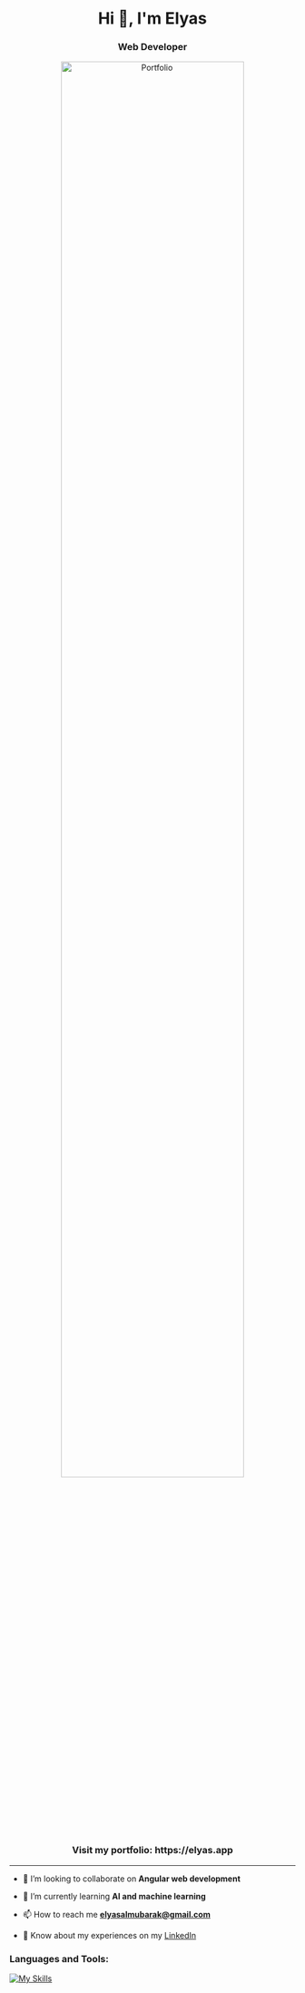 <h1 align="center">Hi 👋, I'm Elyas</h1>
<h3 align="center">Web Developer</h3>
<div align="center">
 <img src="https://github.com/Elyas1422/elyas1422/assets/79568124/f18eddc0-dad2-43b3-8f25-fbd85c97f37b" alt="Portfolio" width="80%"/>  
</div>

<h3 align="center"><strong>Visit my portfolio: </strong> <a href="https://elyas.app"></a>https://elyas.app</h3>

------------------

- 🤝 I’m looking to collaborate on **Angular web development**

- 🌱 I’m currently learning **AI and machine learning**

- 📫 How to reach me **elyasalmubarak@gmail.com**

- 📄 Know about my experiences on my <a href="https://www.linkedin.com/in/elyas-almubarak/](https://www.linkedin.com/in/elyas-almubarak/">LinkedIn</a>



<h3 align="left">Languages and Tools:</h3>

[![My Skills](https://skillicons.dev/icons?i=angular,ts,js,html,css,tailwind,bootstrap,figma,python,fastapi,nodejs,expressjs,mysql,git)](https://skillicons.dev)
